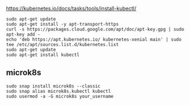 https://kubernetes.io/docs/tasks/tools/install-kubectl/

```
sudo apt-get update
sudo apt-get install -y apt-transport-https
curl -s https://packages.cloud.google.com/apt/doc/apt-key.gpg | sudo apt-key add -
echo 'deb https://apt.kubernetes.io/ kubernetes-xenial main' | sudo tee /etc/apt/sources.list.d/kubernetes.list
sudo apt-get update
sudo apt-get install kubectl
```

## microk8s

```
sudo snap install microk8s --classic
sudo snap alias microk8s.kubectl kubectl
sudo usermod -a -G microk8s your_username
```
